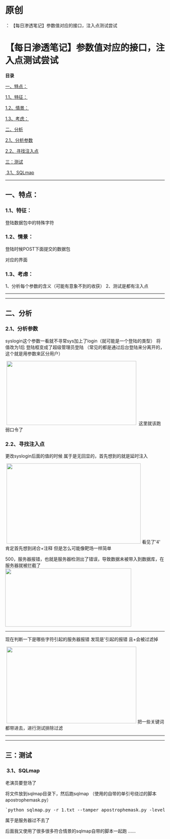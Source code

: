 # 原创
：  【每日渗透笔记】参数值对应的接口，注入点测试尝试

# 【每日渗透笔记】参数值对应的接口，注入点测试尝试

**目录**

[一、特点：](#%E4%B8%80%E3%80%81%E7%89%B9%E7%82%B9%EF%BC%9A)

[1.1、特征：](#1.1%E3%80%81%E7%89%B9%E5%BE%81%EF%BC%9A)

[1.2、情景：](#1.2%E3%80%81%E8%AF%AD%E8%A8%80%EF%BC%9A)

[1.3、考虑：](#%E9%97%AE%E9%A2%98%EF%BC%9A)

[二、分析](#%E4%BA%8C%E3%80%81%E5%88%A4%E6%96%AD)

[2.1、分析参数](#2.1%E3%80%81%E5%88%A4%E6%96%AD%E6%A3%80%E6%B5%8B%E7%B1%BB%E5%9E%8B)

[2.2、寻找注入点](#2.2%E3%80%81%E5%88%A4%E6%96%AD%E6%8B%A6%E6%88%AA%E5%B7%A5%E5%85%B7)

[三：测试](#%E4%B8%89%EF%BC%9A%E6%B5%8B%E8%AF%95)

[ 3.1、SQLmap](#%C2%A03.1%E3%80%81SQLmap)

---


## 一、特点：

> 
<h3>1.1、特征：</h3>
登陆数据包中的特殊字符



> 
<h3>1.2、情景：</h3>
登陆时候POST下面提交的数据包

对应的界面




> 
<h3>1.3、考虑：</h3>
1、分析每个参数的含义（可能有意象不到的收获）
2、测试是都有注入点


---


---


## 二、分析

> 
<h3>2.1、分析参数</h3>
syslogin这个参数一看就不寻常sys加上了login（就可能是一个登陆的类型）
将值改为1后
登陆框变成了超级管理员登陆
（常见的都是通过后台登陆来分离开的，这个就是用参数来区分用户）

 ​​​​​​​<img alt="" height="202" src="https://img-blog.csdnimg.cn/1bc0fd0e340147cd98cb6c97b43bc2e0.png" width="410"/>
 这里就该跑弱口令了



> 
<h3>2.2、寻找注入点</h3>
更改syslogin后面的值的时候
属于是无回显的，首先想到的就是延时注入

 <img alt="" height="253" src="https://img-blog.csdnimg.cn/a4056a45053f49d7bbcc489138f5eebb.png" width="424"/>
看见了'4'
肯定首先想到闭合+注释
但是怎么可能像靶场一样简单

500，服务器报错，也就是服务器检测出了错误，导致数据未被带入到数据库，在服务器就被拦截了
 <img alt="" height="184" src="https://img-blog.csdnimg.cn/c65282214b444a62adfddcb6acf3d130.png" width="398"/>

<hr/>
现在判断一下是哪些字符引起的服务器报错
发现是'引起的报错
且+会被过滤掉

 <img alt="" height="242" src="https://img-blog.csdnimg.cn/5975080a656649dab5f7bec1e21d308c.png" width="410"/>
把一些关键词都带进去，进行测试排除过滤





---


---


## 三：测试

> 
<h3> 3.1、SQLmap</h3>
老演员要登场了



将文件放到sqlmap目录下，然后跑sqlmap
（使用的自带的单引号绕过的脚本apostrophemask.py）
<pre>`python sqlmap.py -r 1.txt --tamper apostrophemask.py -level 5 -risk 2 -random-agent -p "syslogin"`</pre>


属于是服务器过不去了

后面我又使用了很多很多符合情景的sqlmap自带的脚本一起跑
……


